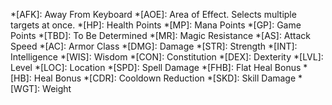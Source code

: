 *[AFK]: Away From Keyboard
*[AOE]: Area of Effect. Selects multiple targets at once.
*[HP]: Health Points
*[MP]: Mana Points
*[GP]: Game Points
*[TBD]: To Be Determined
*[MR]: Magic Resistance
*[AS]: Attack Speed
*[AC]: Armor Class
*[DMG]: Damage
*[STR]: Strength
*[INT]: Intelligence
*[WIS]: Wisdom
*[CON]: Constitution
*[DEX]: Dexterity
*[LVL]: Level
*[LOC]: Location
*[SPD]: Spell Damage
*[FHB]: Flat Heal Bonus
*[HB]: Heal Bonus
*[CDR]: Cooldown Reduction
*[SKD]: Skill Damage
*[WGT]: Weight
